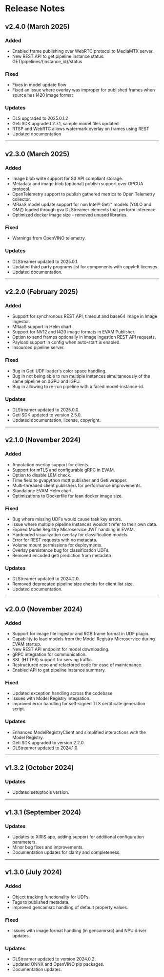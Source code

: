 # Release Notes

## v2.4.0 (March 2025)

### Added
- Enabled frame publishing over WebRTC protocol to MediaMTX server.
- New REST API to get pipeline instance status: GET/pipelines/{instance_id}/status

### Fixed
- Fixes in model update flow
- Fixed an issue where overlay was improper for published frames when source has I420 image format 

### Updates
- DLS upgraded to 2025.0.1.2
- Geti SDK upgraded 2.7.1, sample model files updated
- RTSP and WebRTC allows watermark overlay on frames using REST
- Updated documentation

---

## v2.3.0 (March 2025)

### Added
- Image blob write support for S3 API compliant storage.
- Metadata and image blob (optional) publish support over OPCUA protocol.
- OpenTelemetry support to publish gathered metrics to Open Telemetry collector.
- MRaaS model update support for non Intel® Geti™ models (YOLO and OMZ) loaded through gva DLStreamer elements that perform inference.
- Optimized docker image size - removed unused libraries.

### Fixed
- Warnings from OpenVINO telemetry.

### Updates
- DLStreamer updated to 2025.0.1.
- Updated third party programs list for components with copyleft licenses.
- Updated documentation.

---

## v2.2.0 (February 2025)

### Added
- Support for synchronous REST API, timeout and base64 image in Image Ingestor.
- MRaaS support in Helm chart.
- Support for NV12 and I420 image formats in EVAM Publisher.
- Option to send frames optionally in image ingestion REST API requests.
- Payload support in config when auto-start is enabled.
- Insourced pipeline server.

### Fixed
- Bug in Geti UDF loader's color space handling.
- Bug in not being able to run multiple instances simultaneously of the same pipeline on dGPU and iGPU.
- Bug in allowing to re-run pipeline with a failed model-instance-id. 

### Updates
- DLStreamer updated to 2025.0.0.
- Geti SDK updated to version 2.5.0.
- Updated documentation, license, copyright.

---

## v2.1.0 (November 2024)

### Added
- Annotation overlay support for clients.
- Support for mTLS and configurable gRPC in EVAM.
- Option to disable LEM check.
- Time field to gvapython mqtt publisher and Geti wrapper.
- Multi-threaded client publishers for performance improvements.
- Standalone EVAM Helm chart.
- Optimizations to Dockerfile for lean docker image size.

### Fixed
- Bug where missing UDFs would cause task key errors.
- Issue where multiple pipeline instances wouldn't refer to their own data.
- Expired Model Registry Microservice JWT handling in EVAM.
- Hardcoded visualization overlay for classification models.
- Error for REST requests with no metadata.
- Volume mount permissions for deployments.
- Overlay persistence bug for classification UDFs.
- Removed encoded geti prediction from metadata

### Updates
- DLStreamer updated to 2024.2.0.
- Removed deprecated pipeline size checks for client list size.
- Updated documentation.

---

## v2.0.0 (November 2024)

### Added
- Support for image file ingestor and RGB frame format in UDF plugin.
- Capability to load models from the Model Registry Microservice during EVAM startup.
- New REST API endpoint for model downloading.
- gRPC integration for communication.
- SSL (HTTPS) support for serving traffic.
- Restructured repo and refactored code for ease of maintenance.
- Enabled API to get pipeline instance summary.

### Fixed
- Updated exception handling across the codebase.
- Issues with Model Registry integration.
- Improved error handling for self-signed TLS certificate generation script.

### Updates
- Enhanced ModelRegistryClient and simplified interactions with the Model Registry.
- Geti SDK upgraded to version 2.2.0.
- DLStreamer updated to 2024.1.0.

---

## v1.3.2 (October 2024)

### Updates
- Updated setuptools version.

---

## v1.3.1 (September 2024)

### Updates
- Updates to XIRIS app, adding support for additional configuration parameters.
- Minor bug fixes and improvements.
- Documentation updates for clarity and completeness.

---

## v1.3.0 (July 2024)

### Added
- Object tracking functionality for UDFs.
- Tags to published metadata.
- Improved gencamsrc handling of default property values.

### Fixed
- Issues with image format handling (in gencamrsrc) and NPU driver updates.

### Updates
- DLStreamer updated to version 2024.0.2.
- Updated ONNX and OpenVINO pip packages.
- Documentation updates.
